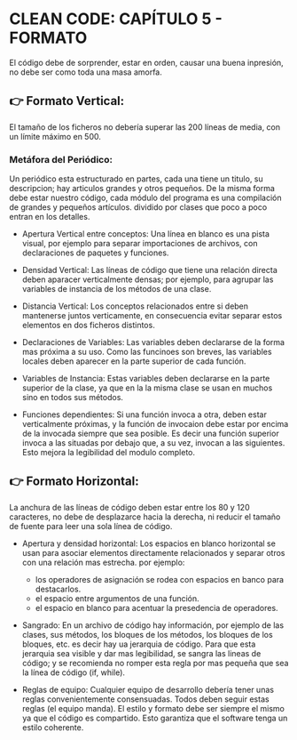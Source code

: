 # CLEAN CODE: CAPÍTULO 5 - FORMATO

El código debe de sorprender, estar en orden, causar una buena inpresión, no debe ser como toda una masa amorfa.

## 👉 Formato Vertical:

El tamaño de los ficheros no debería superar las 200 líneas de media, con un límite máximo en 500.

### Metáfora del Periódico:

Un periódico esta estructurado en partes, cada una tiene un titulo, su descripcion; hay articulos grandes y otros pequeños.
De la misma forma debe estar nuestro código, cada módulo del programa es una compilación de grandes y pequeños artículos. dividido por clases que poco a poco entran en los detalles.

- Apertura Vertical entre conceptos:
  Una línea en blanco es una pista visual, por ejemplo para separar importaciones de archivos, con declaraciones de paquetes y funciones.

- Densidad Vertical:
  Las líneas de código que tiene una relación directa deben aparacer verticalmente densas; por ejemplo, para agrupar las variables de instancia de los métodos de una clase.

- Distancia Vertical:
  Los conceptos relacionados entre si deben mantenerse juntos verticamente, en consecuencia evitar separar estos elementos en dos ficheros distintos.

- Declaraciones de Variables:
  Las variables deben declararse de la forma mas próxima a su uso. Como las funcinoes son breves, las variables locales deben aparecer en la parte superior de cada función.

- Variables de Instancia:
  Estas variables deben declararse en la parte superior de la clase, ya que en la la misma clase se usan en muchos sino en todos sus métodos.

- Funciones dependientes:
  Si una función invoca a otra, deben estar verticalmente próximas, y la función de invocaion debe estar por encima de la invocada siempre que sea posible. Es decir una función superior invoca a las situadas por debajo que, a su vez, invocan a las siguientes. Esto mejora la legibilidad del modulo completo.

## 👉 Formato Horizontal:

La anchura de las líneas de código deben estar entre los 80 y 120 caracteres, no debe de desplazarce hacia la derecha, ni reducir el tamaño de fuente para leer una sola línea de código.

- Apertura y densidad horizontal:
  Los espacios en blanco horizontal se usan para asociar elementos directamente relacionados y separar otros con una relación mas estrecha. por ejemplo:

  - los operadores de asignación se rodea con espacios en banco para destacarlos.
  - el espacio entre argumentos de una función.
  - el espacio en blanco para acentuar la presedencia de operadores.

- Sangrado:
  En un archivo de código hay información, por ejemplo de las clases, sus métodos, los bloques de los métodos, los bloques de los bloques, etc. es decir hay ua jerarquia de código.
  Para que esta jerarquia sea visible y dar mas legibilidad, se sangra las lineas de código; y se recomienda no romper esta regla por mas pequeña que sea la línea de código (if, while).

- Reglas de equipo:
  Cualquier equipo de desarrollo debería tener unas reglas convenientemente consensuadas. Todos deben seguir estas reglas (el equipo manda). El estilo y formato debe ser siempre el mismo ya que el código es compartido. Esto garantiza que el software tenga un estilo coherente.
